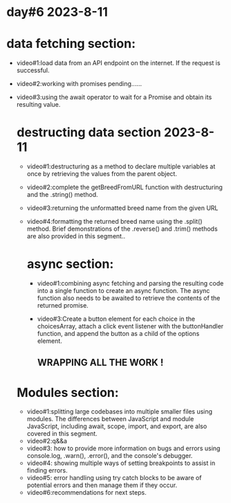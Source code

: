 # day#6 2023-8-11
# data fetching section:
- video#1:load data from an API endpoint on the internet. If the request is successful.
- video#2:working with promises pending......
- video#3:using the await operator to wait for a Promise and obtain its resulting value.

  # destructing data section 2023-8-11
  - video#1:destructuring as a method to declare multiple variables at once by retrieving the values from the parent object.
  - video#2:complete the getBreedFromURL function with destructuring and the .string() method.
  - video#3:returning the unformatted breed name from the given URL
  - video#4:formatting the returned breed name using the .split() method. Brief demonstrations of the .reverse() and .trim() methods are also provided in this segment..

    # async section:
    - video#1:combining async fetching and parsing the resulting code into a single function to create an async function. The async function also needs to be awaited to retrieve the contents of the returned promise.

    - video#3:Create a button element for each choice in the choicesArray, attach a click event listener with the buttonHandler function, and append the button as a child of the options element.
      ## WRAPPING ALL THE WORK !
      

  # Modules section:
  - video#1:splitting large codebases into multiple smaller files using modules. The differences between JavaScript and module JavaScript, including await, scope, import, and export, are also covered in this segment.
  - video#2:q&&a
  - video#3: how to provide more information on bugs and errors using console.log, .warn(), .error(), and the console's debugger.
  - video#4: showing multiple ways of setting breakpoints to assist in finding errors.
  - video#5: error handling using try catch blocks to be aware of potential errors and then manage them if they occur.
  - video#6:recommendations for next steps.

